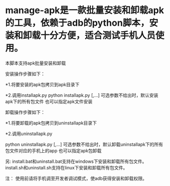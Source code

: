 # manage-apk是一款批量安装和卸载apk的工具，依赖于adb的python脚本，安装和卸载十分方便，适合测试手机人员使用。 
本脚本支持apk批量安装和卸载

安装操作步骤如下：

*1.将要安装的apk包拷贝到apk目录下

*2.调用installapk.py
  python installapk.py [<apkname1>,<apkname2>...] 
  可选参数不给出时，默认安装apk下的所有包文件
  也可以指定apk文件安装

卸载操作步骤如下：  

*1.将要卸载的apk包拷贝到uninstallapk目录下 

*2.调用uninstallapk.py

  python uninstallapk.py [<apkname1>,<apkname2>...] 
  可选参数不给出时，默认卸载uninstallapk下的所有包文件对应的手机上的app 
  也可以指定apk包卸载

 另:
 install.bat和uninstall.bat支持在windows下安装和卸载所有包文件。
 install.sh和uninstall.sh支持在linux下安装和卸载所有包文件。 
 
 注：
 使用前请将手机调至开发者调试模式，使adb获得安装和卸载权限。
